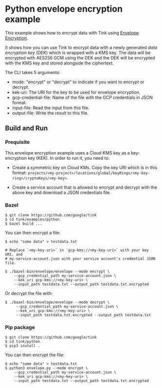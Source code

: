 # Python envelope encryption example

This example shows how to encrypt data with Tink using
[Envelope Encryption](https://cloud.google.com/kms/docs/envelope-encryption).

It shows how you can use Tink to encrypt data with a newly generated *data
encryption key* (DEK) which is wrapped with a KMS key. The data will be
encrypted with AES256 GCM using the DEK and the DEK will be encrypted with the
KMS key and stored alongside the ciphertext.

The CLI takes 5 arguments:

*   mode: "encrypt" or "decrypt" to indicate if you want to encrypt or decrypt.
*   kek-uri: The URI for the key to be used for envelope encryption.
*   gcp-credential-file: Name of the file with the GCP credentials in JSON
    format.
*   input-file: Read the input from this file.
*   output-file: Write the result to this file.

## Build and Run

### Prequisite

This envelope encryption example uses a Cloud KMS key as a key-encryption key
(KEK). In order to run it, you need to:

*   Create a symmetric key on Cloud KMs. Copy the key URI which is in this
    format:
    `projects/<my-project>/locations/global/keyRings/<my-key-ring>/cryptoKeys/<my-key>`.

*   Create a service account that is allowed to encrypt and decrypt with the
    above key and download a JSON credentials file.

### Bazel

```shell
$ git clone https://github.com/google/tink
$ cd tink/examples/python
$ bazel build ...
```

You can then encrypt a file:

```shell
$ echo "some data" > testdata.txt

# Replace `<my-key-uri>` in `gcp-kms://<my-key-uri>` with your key URI, and
# my-service-account.json with your service account's credential JSON file.

$ ./bazel-bin/envelope/envelope --mode encrypt \
    --gcp_credential_path my-service-account.json \
    --kek_uri gcp-kms://<my-key-uri> \
    --input_path testdata.txt --output_path testdata.txt.encrypted
```

Or decrypt the file with:

```shell
$ ./bazel-bin/envelope/envelope --mode decrypt \
     --gcp_credential_path my-service-account.json \
     --kek_uri gcp-kms://<my-key-uri> \
     --input_path testdata.txt.encrypted --output_path testdata.txt
```

### Pip package

```shell
$ git clone https://github.com/google/tink
$ cd tink/python
$ pip3 install .
```

You can then encrypt the file:

```shell
$ echo "some data" > testdata.txt
$ python3 envelope.py --mode encrypt \
    --gcp_credential_path my-service-account.json \
    --kek_uri gcp-kms://<my-key-uri> \
    --input_path testdata.txt --output_path testdata.txt.encrypted
```
